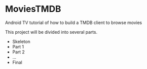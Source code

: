 # MoviesTMDB

Android TV tutorial of how to build a TMDB client to browse movies

This project will be divided into several parts.
* Skeleton
* Part 1
* Part 2
* ...
* Final

